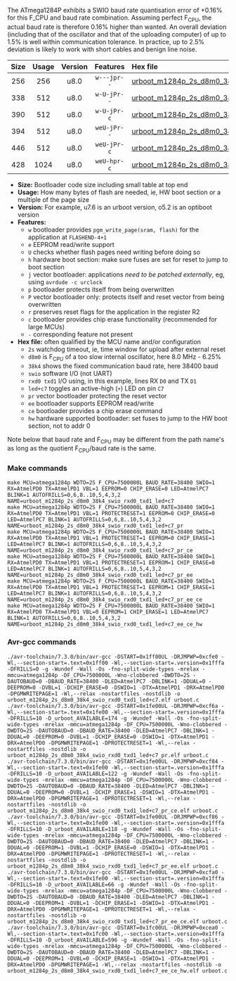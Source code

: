 The ATmega1284P exhibits a SWIO baud rate quantisation error of +0.16% for this F_CPU and baud rate combination. Assuming perfect F<sub>CPU</sub>, the actual baud rate is therefore 0.16% higher than wanted. An overall deviation (including that of the oscillator and that of the uploading computer) of up to 1.5% is well within communication tolerance. In practice, up to 2.5% deviation is likely to work with short cables and benign line noise.

|Size|Usage|Version|Features|Hex file|
|:-:|:-:|:-:|:-:|:--|
|256|256|u8.0|`w---jpr--`|[urboot_m1284p_2s_d8m0_38k4_swio_rxd0_txd1_led+c7.hex](https://raw.githubusercontent.com/stefanrueger/urboot.hex/main/mcus/atmega1284p/watchdog_2_s/internal_oscillator_d-6.25%25/%2B8m000000_hz/%2B%2B38k4_baud/uart0_rxd0_txd1/led%2Bc7/urboot_m1284p_2s_d8m0_38k4_swio_rxd0_txd1_led%2Bc7.hex)|
|338|512|u8.0|`w-U-jPr--`|[urboot_m1284p_2s_d8m0_38k4_swio_rxd0_txd1_led+c7_pr.hex](https://raw.githubusercontent.com/stefanrueger/urboot.hex/main/mcus/atmega1284p/watchdog_2_s/internal_oscillator_d-6.25%25/%2B8m000000_hz/%2B%2B38k4_baud/uart0_rxd0_txd1/led%2Bc7/urboot_m1284p_2s_d8m0_38k4_swio_rxd0_txd1_led%2Bc7_pr.hex)|
|390|512|u8.0|`w-U-jPr-c`|[urboot_m1284p_2s_d8m0_38k4_swio_rxd0_txd1_led+c7_pr_ce.hex](https://raw.githubusercontent.com/stefanrueger/urboot.hex/main/mcus/atmega1284p/watchdog_2_s/internal_oscillator_d-6.25%25/%2B8m000000_hz/%2B%2B38k4_baud/uart0_rxd0_txd1/led%2Bc7/urboot_m1284p_2s_d8m0_38k4_swio_rxd0_txd1_led%2Bc7_pr_ce.hex)|
|394|512|u8.0|`weU-jPr--`|[urboot_m1284p_2s_d8m0_38k4_swio_rxd0_txd1_led+c7_pr_ee.hex](https://raw.githubusercontent.com/stefanrueger/urboot.hex/main/mcus/atmega1284p/watchdog_2_s/internal_oscillator_d-6.25%25/%2B8m000000_hz/%2B%2B38k4_baud/uart0_rxd0_txd1/led%2Bc7/urboot_m1284p_2s_d8m0_38k4_swio_rxd0_txd1_led%2Bc7_pr_ee.hex)|
|446|512|u8.0|`weU-jPr-c`|[urboot_m1284p_2s_d8m0_38k4_swio_rxd0_txd1_led+c7_pr_ee_ce.hex](https://raw.githubusercontent.com/stefanrueger/urboot.hex/main/mcus/atmega1284p/watchdog_2_s/internal_oscillator_d-6.25%25/%2B8m000000_hz/%2B%2B38k4_baud/uart0_rxd0_txd1/led%2Bc7/urboot_m1284p_2s_d8m0_38k4_swio_rxd0_txd1_led%2Bc7_pr_ee_ce.hex)|
|428|1024|u8.0|`weU-hpr-c`|[urboot_m1284p_2s_d8m0_38k4_swio_rxd0_txd1_led+c7_ee_ce_hw.hex](https://raw.githubusercontent.com/stefanrueger/urboot.hex/main/mcus/atmega1284p/watchdog_2_s/internal_oscillator_d-6.25%25/%2B8m000000_hz/%2B%2B38k4_baud/uart0_rxd0_txd1/led%2Bc7/urboot_m1284p_2s_d8m0_38k4_swio_rxd0_txd1_led%2Bc7_ee_ce_hw.hex)|

- **Size:** Bootloader code size including small table at top end
- **Usage:** How many bytes of flash are needed, ie, HW boot section or a multiple of the page size
- **Version:** For example, u7.6 is an urboot version, o5.2 is an optiboot version
- **Features:**
  + `w` bootloader provides `pgm_write_page(sram, flash)` for the application at `FLASHEND-4+1`
  + `e` EEPROM read/write support
  + `U` checks whether flash pages need writing before doing so
  + `h` hardware boot section: make sure fuses are set for reset to jump to boot section
  + `j` vector bootloader: applications *need to be patched externally*, eg, using `avrdude -c urclock`
  + `p` bootloader protects itself from being overwritten
  + `P` vector bootloader only: protects itself and reset vector from being overwritten
  + `r` preserves reset flags for the application in the register R2
  + `c` bootloader provides chip erase functionality (recommended for large MCUs)
  + `-` corresponding feature not present
- **Hex file:** often qualified by the MCU name and/or configuration
  + `2s` watchdog timeout, ie, time window for upload after external reset
  + `d8m0` is F<sub>CPU</sub> of a too slow internal oscillator, here 8.0 MHz - 6.25%
  + `38k4` shows the fixed communication baud rate, here 38400 baud
  + `swio` software I/O (not UART)
  + `rxd0 txd1` I/O using, in this example, lines RX `D0` and TX `D1`
  + `led+c7` toggles an active-high (`+`) LED on pin `C7`
  + `pr` vector bootloader protecting the reset vector
  + `ee` bootloader supports EEPROM read/write
  + `ce` bootloader provides a chip erase command
  + `hw` hardware supported bootloader: set fuses to jump to the HW boot section, not to addr 0


Note below that baud rate and F<sub>CPU</sub> may be different from the path name's as long as the quotient F<sub>CPU</sub>/baud rate is the same.

### Make commands
```
make MCU=atmega1284p WDTO=2S F_CPU=7500000L BAUD_RATE=38400 SWIO=1 RX=AtmelPD0 TX=AtmelPD1 VBL=1 EEPROM=0 CHIP_ERASE=0 LED=AtmelPC7 BLINK=1 AUTOFRILLS=0,6,8..10,5,4,3,2 NAME=urboot_m1284p_2s_d8m0_38k4_swio_rxd0_txd1_led+c7
make MCU=atmega1284p WDTO=2S F_CPU=7500000L BAUD_RATE=38400 SWIO=1 RX=AtmelPD0 TX=AtmelPD1 VBL=1 PROTECTRESET=1 EEPROM=0 CHIP_ERASE=0 LED=AtmelPC7 BLINK=1 AUTOFRILLS=0,6,8..10,5,4,3,2 NAME=urboot_m1284p_2s_d8m0_38k4_swio_rxd0_txd1_led+c7_pr
make MCU=atmega1284p WDTO=2S F_CPU=7500000L BAUD_RATE=38400 SWIO=1 RX=AtmelPD0 TX=AtmelPD1 VBL=1 PROTECTRESET=1 EEPROM=0 CHIP_ERASE=1 LED=AtmelPC7 BLINK=1 AUTOFRILLS=0,6,8..10,5,4,3,2 NAME=urboot_m1284p_2s_d8m0_38k4_swio_rxd0_txd1_led+c7_pr_ce
make MCU=atmega1284p WDTO=2S F_CPU=7500000L BAUD_RATE=38400 SWIO=1 RX=AtmelPD0 TX=AtmelPD1 VBL=1 PROTECTRESET=1 EEPROM=1 CHIP_ERASE=0 LED=AtmelPC7 BLINK=1 AUTOFRILLS=0,6,8..10,5,4,3,2 NAME=urboot_m1284p_2s_d8m0_38k4_swio_rxd0_txd1_led+c7_pr_ee
make MCU=atmega1284p WDTO=2S F_CPU=7500000L BAUD_RATE=38400 SWIO=1 RX=AtmelPD0 TX=AtmelPD1 VBL=1 PROTECTRESET=1 EEPROM=1 CHIP_ERASE=1 LED=AtmelPC7 BLINK=1 AUTOFRILLS=0,6,8..10,5,4,3,2 NAME=urboot_m1284p_2s_d8m0_38k4_swio_rxd0_txd1_led+c7_pr_ee_ce
make MCU=atmega1284p WDTO=2S F_CPU=7500000L BAUD_RATE=38400 SWIO=1 RX=AtmelPD0 TX=AtmelPD1 VBL=0 EEPROM=1 CHIP_ERASE=1 LED=AtmelPC7 BLINK=1 AUTOFRILLS=0,6,8..10,5,4,3,2 NAME=urboot_m1284p_2s_d8m0_38k4_swio_rxd0_txd1_led+c7_ee_ce_hw
```

### Avr-gcc commands
```
./avr-toolchain/7.3.0/bin/avr-gcc -DSTART=0x1ff00UL -DRJMPWP=0xcfe0 -Wl,--section-start=.text=0x1ff00 -Wl,--section-start=.version=0x1fffa -DFRILLS=0 -g -Wundef -Wall -Os -fno-split-wide-types -mrelax -mmcu=atmega1284p -DF_CPU=7500000L -Wno-clobbered -DWDTO=2S -DAUTOBAUD=0 -DBAUD_RATE=38400 -DLED=AtmelPC7 -DBLINK=1 -DDUAL=0 -DEEPROM=0 -DVBL=1 -DCHIP_ERASE=0 -DSWIO=1 -DTX=AtmelPD1 -DRX=AtmelPD0 -DPGMWRITEPAGE=1 -Wl,--relax -nostartfiles -nostdlib -o urboot_m1284p_2s_d8m0_38k4_swio_rxd0_txd1_led+c7.elf urboot.c
./avr-toolchain/7.3.0/bin/avr-gcc -DSTART=0x1fe00UL -DRJMPWP=0xcf6a -Wl,--section-start=.text=0x1fe00 -Wl,--section-start=.version=0x1fffa -DFRILLS=10 -D_urboot_AVAILABLE=174 -g -Wundef -Wall -Os -fno-split-wide-types -mrelax -mmcu=atmega1284p -DF_CPU=7500000L -Wno-clobbered -DWDTO=2S -DAUTOBAUD=0 -DBAUD_RATE=38400 -DLED=AtmelPC7 -DBLINK=1 -DDUAL=0 -DEEPROM=0 -DVBL=1 -DCHIP_ERASE=0 -DSWIO=1 -DTX=AtmelPD1 -DRX=AtmelPD0 -DPGMWRITEPAGE=1 -DPROTECTRESET=1 -Wl,--relax -nostartfiles -nostdlib -o urboot_m1284p_2s_d8m0_38k4_swio_rxd0_txd1_led+c7_pr.elf urboot.c
./avr-toolchain/7.3.0/bin/avr-gcc -DSTART=0x1fe00UL -DRJMPWP=0xcf84 -Wl,--section-start=.text=0x1fe00 -Wl,--section-start=.version=0x1fffa -DFRILLS=10 -D_urboot_AVAILABLE=122 -g -Wundef -Wall -Os -fno-split-wide-types -mrelax -mmcu=atmega1284p -DF_CPU=7500000L -Wno-clobbered -DWDTO=2S -DAUTOBAUD=0 -DBAUD_RATE=38400 -DLED=AtmelPC7 -DBLINK=1 -DDUAL=0 -DEEPROM=0 -DVBL=1 -DCHIP_ERASE=1 -DSWIO=1 -DTX=AtmelPD1 -DRX=AtmelPD0 -DPGMWRITEPAGE=1 -DPROTECTRESET=1 -Wl,--relax -nostartfiles -nostdlib -o urboot_m1284p_2s_d8m0_38k4_swio_rxd0_txd1_led+c7_pr_ce.elf urboot.c
./avr-toolchain/7.3.0/bin/avr-gcc -DSTART=0x1fe00UL -DRJMPWP=0xcf86 -Wl,--section-start=.text=0x1fe00 -Wl,--section-start=.version=0x1fffa -DFRILLS=10 -D_urboot_AVAILABLE=118 -g -Wundef -Wall -Os -fno-split-wide-types -mrelax -mmcu=atmega1284p -DF_CPU=7500000L -Wno-clobbered -DWDTO=2S -DAUTOBAUD=0 -DBAUD_RATE=38400 -DLED=AtmelPC7 -DBLINK=1 -DDUAL=0 -DEEPROM=1 -DVBL=1 -DCHIP_ERASE=0 -DSWIO=1 -DTX=AtmelPD1 -DRX=AtmelPD0 -DPGMWRITEPAGE=1 -DPROTECTRESET=1 -Wl,--relax -nostartfiles -nostdlib -o urboot_m1284p_2s_d8m0_38k4_swio_rxd0_txd1_led+c7_pr_ee.elf urboot.c
./avr-toolchain/7.3.0/bin/avr-gcc -DSTART=0x1fe00UL -DRJMPWP=0xcfa0 -Wl,--section-start=.text=0x1fe00 -Wl,--section-start=.version=0x1fffa -DFRILLS=10 -D_urboot_AVAILABLE=66 -g -Wundef -Wall -Os -fno-split-wide-types -mrelax -mmcu=atmega1284p -DF_CPU=7500000L -Wno-clobbered -DWDTO=2S -DAUTOBAUD=0 -DBAUD_RATE=38400 -DLED=AtmelPC7 -DBLINK=1 -DDUAL=0 -DEEPROM=1 -DVBL=1 -DCHIP_ERASE=1 -DSWIO=1 -DTX=AtmelPD1 -DRX=AtmelPD0 -DPGMWRITEPAGE=1 -DPROTECTRESET=1 -Wl,--relax -nostartfiles -nostdlib -o urboot_m1284p_2s_d8m0_38k4_swio_rxd0_txd1_led+c7_pr_ee_ce.elf urboot.c
./avr-toolchain/7.3.0/bin/avr-gcc -DSTART=0x1fc00UL -DRJMPWP=0xcea0 -Wl,--section-start=.text=0x1fc00 -Wl,--section-start=.version=0x1fffa -DFRILLS=10 -D_urboot_AVAILABLE=596 -g -Wundef -Wall -Os -fno-split-wide-types -mrelax -mmcu=atmega1284p -DF_CPU=7500000L -Wno-clobbered -DWDTO=2S -DAUTOBAUD=0 -DBAUD_RATE=38400 -DLED=AtmelPC7 -DBLINK=1 -DDUAL=0 -DEEPROM=1 -DVBL=0 -DCHIP_ERASE=1 -DSWIO=1 -DTX=AtmelPD1 -DRX=AtmelPD0 -DPGMWRITEPAGE=1 -Wl,--relax -nostartfiles -nostdlib -o urboot_m1284p_2s_d8m0_38k4_swio_rxd0_txd1_led+c7_ee_ce_hw.elf urboot.c
```

